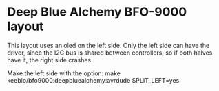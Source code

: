 # Deep Blue Alchemy BFO-9000 layout

This layout uses an oled on the left side. Only the left side can have the driver, since the I2C bus is shared between controllers, so if both halves have it, the right side crashes.

Make the left side with the option: make keebio/bfo9000:deepbluealchemy:avrdude SPLIT_LEFT=yes
